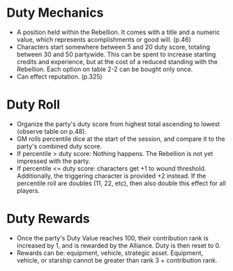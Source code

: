 # Duty Mechanics
- A position held within the Rebellion. It comes with a title and a numeric value, which represents acomplishments or good will. (p.46)
- Characters start somewhere between 5 and 20 duty score, totaling between 30 and 50 partywide. This can be spent to increase starting credits and experience, but at the cost of a reduced standing with the Rebellion. Each option on table 2-2 can be bought only once.
- Can effect reputation. (p.325)

# Duty Roll
- Organize the party's duty score from highest total ascending to lowest (observe table on p.48).
- GM rolls percentile dice at the start of the session, and compare it to the party's combined duty score.
- If percentile > duty score: Nothing happens. The Rebellion is not yet impressed with the party.
- If percentile <= duty score: characters get +1 to wound threshold. Additionally, the triggering character is provided +2 instead. If the percentile roll are doubles (11, 22, etc), then also double this effect for all players.

# Duty Rewards
- Once the party's Duty Value reaches 100, their contribution rank is increased by 1, and is rewarded by the Alliance. Duty is then reset to 0. 
- Rewards can be: equipment, vehicle, strategic asset. Equipment, vehicle, or starship cannot be greater than rank 3 + contribution rank. 
